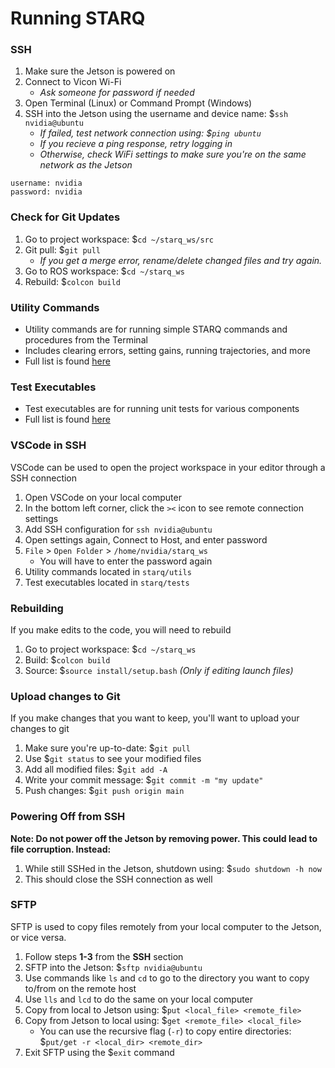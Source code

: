 # Running STARQ

### SSH
1. Make sure the Jetson is powered on
2. Connect to Vicon Wi-Fi
   - *Ask someone for password if needed*
3. Open Terminal (Linux) or Command Prompt (Windows)
4. SSH into the Jetson using the username and device name: $`ssh nvidia@ubuntu`
   - *If failed, test network connection using: $`ping ubuntu`*
   - *If you recieve a ping response, retry logging in*
   - *Otherwise, check WiFi settings to make sure you're on the same network as the Jetson*
```
username: nvidia
password: nvidia
```

### Check for Git Updates
1. Go to project workspace: $`cd ~/starq_ws/src`
2. Git pull: $`git pull`
   - *If you get a merge error, rename/delete changed files and try again.*
3. Go to ROS workspace: $`cd ~/starq_ws`
4. Rebuild: $`colcon build`

### Utility Commands
- Utility commands are for running simple STARQ commands and procedures from the Terminal
- Includes clearing errors, setting gains, running trajectories, and more
- Full list is found [here](1b_UtilCommands.md)

### Test Executables
- Test executables are for running unit tests for various components
- Full list is found [here](1c_TestExecutables.md)

### VSCode in SSH
VSCode can be used to open the project workspace in your editor through a SSH connection
1. Open VSCode on your local computer
2. In the bottom left corner, click the `><` icon to see remote connection settings
3. Add SSH configuration for `ssh nvidia@ubuntu`
4. Open settings again, Connect to Host, and enter password
5. `File` > `Open Folder` > `/home/nvidia/starq_ws`
   - You will have to enter the password again
6. Utility commands located in `starq/utils`
7. Test executables located in `starq/tests`

### Rebuilding
If you make edits to the code, you will need to rebuild
1. Go to project workspace: $`cd ~/starq_ws`
2. Build: $`colcon build`
3. Source: $`source install/setup.bash` *(Only if editing launch files)*

### Upload changes to Git
If you make changes that you want to keep, you'll want to upload your changes to git
1. Make sure you're up-to-date: $`git pull`
2. Use $`git status` to see your modified files
3. Add all modified files: $`git add -A`
4. Write your commit message: $`git commit -m "my update"`
5. Push changes: $`git push origin main`

### Powering Off from SSH
**Note: Do not power off the Jetson by removing power. This could lead to file corruption. Instead:**
1. While still SSHed in the Jetson, shutdown using: $`sudo shutdown -h now`
2. This should close the SSH connection as well

### SFTP
SFTP is used to copy files remotely from your local computer to the Jetson, or vice versa. 
1. Follow steps **1-3** from the **SSH** section
2. SFTP into the Jetson: $`sftp nvidia@ubuntu`
3. Use commands like `ls` and `cd` to go to the directory you want to copy to/from on the remote host
4. Use `lls` and `lcd` to do the same on your local computer
5. Copy from local to Jetson using: $`put <local_file> <remote_file>`
6. Copy from Jetson to local using: $`get <remote_file> <local_file>`
   - You can use the recursive flag (`-r`) to copy entire directories: $`put/get -r <local_dir> <remote_dir>`
7. Exit SFTP using the $`exit` command